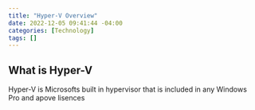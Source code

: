 ```yaml
---
title: "Hyper-V Overview"
date: 2022-12-05 09:41:44 -04:00
categories: [Technology]
tags: []
---
```

## What is Hyper-V
Hyper-V is Microsofts built in hypervisor that is included in any Windows Pro and apove lisences